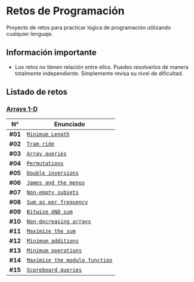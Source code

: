 # Retos de Programación

Proyecto de retos para practicar lógica de programación utilizando cualquier lenguaje.

## Información importante

- Los retos no tienen relación entre ellos. Puedes resolverlos de manera totalmente independiente. Simplemente revisa su nivel de dificultad.

## Listado de retos

### [Arrays 1-D](./Arrays/1D/README.md)

| N°      | Enunciado                                                                            |
| ------- | ------------------------------------------------------------------------------------ |
| **#01** | [`Minimum Length`](./Arrays/1D/Minimum-Length/README.md)                             |
| **#02** | [`Tram ride`](./Arrays/1D/Tram-Ride/README.md)                                       |
| **#03** | [`Array queries`](./Arrays/1D/Array-Queries/README.md)                               |
| **#04** | [`Permutations`](./Arrays/1D/Permutations/README.md)                                 |
| **#05** | [`Double inversions`](./Arrays/1D/Double-Inversions/README.md)                       |
| **#06** | [`James and the menus`](./Arrays/1D/James-and-the-menus/README.md)                   |
| **#07** | [`Non-empty subsets`](./Arrays/1D/Non-empty-subsets/README.md)                       |
| **#08** | [`Sum as per frequency`](./Arrays/1D/Sum-as-per-frequency/README.md)                 |
| **#09** | [`Bitwise AND sum`](./Arrays/1D/Bitwise-AND-sum/README.md)                           |
| **#10** | [`Non-decreasing arrays`](./Arrays/1D/Non-decreasing-arrays/README.md)               |
| **#11** | [`Maximize the sum`](./Arrays/1D/Maximize-the-sum/README.md)                         |
| **#12** | [`Minimum additions`](./Arrays/1D/Minimum-Additions/README.md)                       |
| **#13** | [`Minimum operations`](./Arrays/1D/Minimum-Operations/README.md)                     |
| **#14** | [`Maximize the modulo function`](./Arrays/1D/Maximize-the-Modulo-Function/README.md) |
| **#15** | [`Scoreboard queries`](./Arrays/1D/Scoreboard-Queries/README.md)                     |
